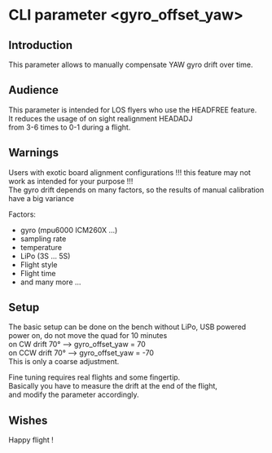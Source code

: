 # CLI parameter <gyro_offset_yaw>

## Introduction
This parameter allows to manually compensate YAW gyro drift over time.  

## Audience
 This parameter is intended for LOS flyers who use the HEADFREE feature.  
 It reduces the usage of on sight realignment HEADADJ  
 from 3-6 times to 0-1 during a flight.  

## Warnings
Users with exotic board alignment configurations !!! this feature may not work as intended for your purpose !!!  
The gyro drift depends on many factors, so the results of manual calibration have a big variance  

Factors:  
*  gyro (mpu6000 ICM260X ...)
*  sampling rate
*  temperature
*  LiPo (3S ... 5S)
*  Flight style
*  Flight time
*  and many more ...

## Setup
The basic setup can be done on the bench without LiPo, USB powered  
power on, do not move the quad for 10 minutes  
on CW  drift 70° --> gyro_offset_yaw = 70  
on CCW drift 70° --> gyro_offset_yaw = -70  
This is only a coarse adjustment.  

Fine tuning requires real flights and some fingertip.  
Basically you have to measure the drift at the end of the flight,  
and modify the parameter accordingly.  

## Wishes
Happy flight !  
